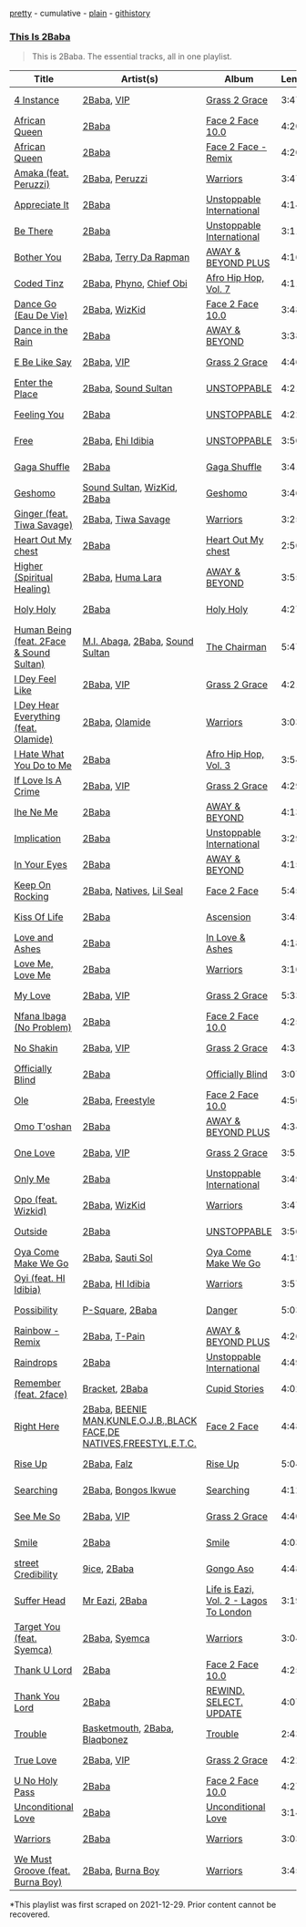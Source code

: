 [pretty](/playlists/pretty/37i9dQZF1DZ06evO1m1kAx.md) - cumulative - [plain](/playlists/plain/37i9dQZF1DZ06evO1m1kAx) - [githistory](https://github.githistory.xyz/mackorone/spotify-playlist-archive/blob/main/playlists/plain/37i9dQZF1DZ06evO1m1kAx)

### [This Is 2Baba](https://open.spotify.com/playlist/7p0WalrT4dOYZ5O0obVXyp)

> This is 2Baba\. The essential tracks, all in one playlist.

| Title | Artist(s) | Album | Length | Added | Removed |
|---|---|---|---|---|---|
| [4 Instance](https://open.spotify.com/track/7FQecMcIQ2oB7dMaW0MYJ2) | [2Baba](https://open.spotify.com/artist/2n4DcAtRMvfyRX3ljeC8Kp), [VIP](https://open.spotify.com/artist/38wGnQ9uC7XyV0TFHaEiO4) | [Grass 2 Grace](https://open.spotify.com/album/37wGpWfZrk5wZax5cdJVSA) | 3:47 | 2021-12-28 |  |
| [African Queen](https://open.spotify.com/track/5WrrKyhWgHbqelmd2ENpSf) | [2Baba](https://open.spotify.com/artist/2n4DcAtRMvfyRX3ljeC8Kp) | [Face 2 Face 10.0](https://open.spotify.com/album/1PdMP3dtb5w0z4f2jVgXzF) | 4:20 | 2021-12-28 |  |
| [African Queen](https://open.spotify.com/track/7FkT43Ziw1twchabx7AfOJ) | [2Baba](https://open.spotify.com/artist/2n4DcAtRMvfyRX3ljeC8Kp) | [Face 2 Face \- Remix](https://open.spotify.com/album/24b98ZA7QXZ46a0CvZ1yCZ) | 4:20 | 2021-12-28 |  |
| [Amaka \(feat\. Peruzzi\)](https://open.spotify.com/track/2F5EpzUXZBX46ruU0muOx0) | [2Baba](https://open.spotify.com/artist/2n4DcAtRMvfyRX3ljeC8Kp), [Peruzzi](https://open.spotify.com/artist/5ywjxFhmhHGQBsK3DundNf) | [Warriors](https://open.spotify.com/album/5NqcaCfak06QPIY7gXFnsK) | 3:47 | 2021-12-28 |  |
| [Appreciate It](https://open.spotify.com/track/2mOcoUaBhqKmnpBxTptCMl) | [2Baba](https://open.spotify.com/artist/2n4DcAtRMvfyRX3ljeC8Kp) | [Unstoppable International](https://open.spotify.com/album/5sfbvpDCLWPobjdnjes1w0) | 4:14 | 2021-12-28 | 2022-03-17 |
| [Be There](https://open.spotify.com/track/6ZkdaJngSzMQrr2u9hvLeQ) | [2Baba](https://open.spotify.com/artist/2n4DcAtRMvfyRX3ljeC8Kp) | [Unstoppable International](https://open.spotify.com/album/5sfbvpDCLWPobjdnjes1w0) | 3:11 | 2021-12-28 |  |
| [Bother You](https://open.spotify.com/track/1fHW8dbdd4gnIKEFcKjHqw) | [2Baba](https://open.spotify.com/artist/2n4DcAtRMvfyRX3ljeC8Kp), [Terry Da Rapman](https://open.spotify.com/artist/2c3cCZQWFnwXnnZRhlvK5I) | [AWAY & BEYOND PLUS](https://open.spotify.com/album/2jlFfIJGPB0NQb3Q040sLa) | 4:16 | 2021-12-28 |  |
| [Coded Tinz](https://open.spotify.com/track/2vrMrplf0UBqixxCA7hJpU) | [2Baba](https://open.spotify.com/artist/2n4DcAtRMvfyRX3ljeC8Kp), [Phyno](https://open.spotify.com/artist/6acbdy69rtlv8m9EW31MYl), [Chief Obi](https://open.spotify.com/artist/4eXIbW9SDhsAowo6FJXiLr) | [Afro Hip Hop, Vol\. 7](https://open.spotify.com/album/6aAw8fSxxxvba2BTSCoXNp) | 4:11 | 2021-12-29 |  |
| [Dance Go \(Eau De Vie\)](https://open.spotify.com/track/4SV4FQoKZ6wH8osLAo3exO) | [2Baba](https://open.spotify.com/artist/2n4DcAtRMvfyRX3ljeC8Kp), [WizKid](https://open.spotify.com/artist/3tVQdUvClmAT7URs9V3rsp) | [Face 2 Face 10.0](https://open.spotify.com/album/1PdMP3dtb5w0z4f2jVgXzF) | 3:48 | 2021-12-28 |  |
| [Dance in the Rain](https://open.spotify.com/track/71nvD9S3qUai7oeccEL9ZM) | [2Baba](https://open.spotify.com/artist/2n4DcAtRMvfyRX3ljeC8Kp) | [AWAY & BEYOND](https://open.spotify.com/album/1rEIwfjq7qKaUgrpK3pxSX) | 3:38 | 2021-12-28 |  |
| [E Be Like Say](https://open.spotify.com/track/0ZYKnsD8GoiU5tHki9T7Fn) | [2Baba](https://open.spotify.com/artist/2n4DcAtRMvfyRX3ljeC8Kp), [VIP](https://open.spotify.com/artist/38wGnQ9uC7XyV0TFHaEiO4) | [Grass 2 Grace](https://open.spotify.com/album/37wGpWfZrk5wZax5cdJVSA) | 4:46 | 2021-12-28 |  |
| [Enter the Place](https://open.spotify.com/track/6LqsK7gCnFNaLS5UcZCWMF) | [2Baba](https://open.spotify.com/artist/2n4DcAtRMvfyRX3ljeC8Kp), [Sound Sultan](https://open.spotify.com/artist/3ncebjXyf0NwYMutzK2DNg) | [UNSTOPPABLE](https://open.spotify.com/album/40XgoMi52ckhRR5iBoYO07) | 4:21 | 2021-12-28 |  |
| [Feeling You](https://open.spotify.com/track/58m7KaE0iO9T8z2rChajKC) | [2Baba](https://open.spotify.com/artist/2n4DcAtRMvfyRX3ljeC8Kp) | [UNSTOPPABLE](https://open.spotify.com/album/40XgoMi52ckhRR5iBoYO07) | 4:22 | 2022-01-12 |  |
| [Free](https://open.spotify.com/track/69koGdRVayRzMDWNyIKQYt) | [2Baba](https://open.spotify.com/artist/2n4DcAtRMvfyRX3ljeC8Kp), [Ehi Idibia](https://open.spotify.com/artist/3BtU6F2V0CPbEQ9ST6IAix) | [UNSTOPPABLE](https://open.spotify.com/album/40XgoMi52ckhRR5iBoYO07) | 3:50 | 2021-12-28 | 2022-03-24 |
| [Gaga Shuffle](https://open.spotify.com/track/0XEaIqAvu2Z0GepEXNWzHd) | [2Baba](https://open.spotify.com/artist/2n4DcAtRMvfyRX3ljeC8Kp) | [Gaga Shuffle](https://open.spotify.com/album/0OoIp7iVPm1c1JYSgl4jEO) | 3:41 | 2021-12-28 |  |
| [Geshomo](https://open.spotify.com/track/5UrFUR3rGEuDQaKTQi4RQR) | [Sound Sultan](https://open.spotify.com/artist/3ncebjXyf0NwYMutzK2DNg), [WizKid](https://open.spotify.com/artist/3tVQdUvClmAT7URs9V3rsp), [2Baba](https://open.spotify.com/artist/2n4DcAtRMvfyRX3ljeC8Kp) | [Geshomo](https://open.spotify.com/album/5kDSduetHJQi0aCLtrBaXm) | 3:46 | 2021-12-28 |  |
| [Ginger \(feat\. Tiwa Savage\)](https://open.spotify.com/track/7j9Hues1Hzg9LQ84Pmhyv8) | [2Baba](https://open.spotify.com/artist/2n4DcAtRMvfyRX3ljeC8Kp), [Tiwa Savage](https://open.spotify.com/artist/1hNaHKp2Za5YdOAG0WnRbc) | [Warriors](https://open.spotify.com/album/5NqcaCfak06QPIY7gXFnsK) | 3:25 | 2021-12-28 | 2022-03-15 |
| [Heart Out My chest](https://open.spotify.com/track/5zFb0vpEpp9xLvWtAY0Udo) | [2Baba](https://open.spotify.com/artist/2n4DcAtRMvfyRX3ljeC8Kp) | [Heart Out My chest](https://open.spotify.com/album/4f0nvpHR1ayHZ3K7luo3wI) | 2:56 | 2022-01-14 | 2022-01-21 |
| [Higher \(Spiritual Healing\)](https://open.spotify.com/track/5IUBYuJQMaGUadUNws4czB) | [2Baba](https://open.spotify.com/artist/2n4DcAtRMvfyRX3ljeC8Kp), [Huma Lara](https://open.spotify.com/artist/7Jy0uvwHjLZmPODkzdU1qG) | [AWAY & BEYOND](https://open.spotify.com/album/1rEIwfjq7qKaUgrpK3pxSX) | 3:55 | 2021-12-28 |  |
| [Holy Holy](https://open.spotify.com/track/6DnvcwVVayZ4xfMuBn8ZfK) | [2Baba](https://open.spotify.com/artist/2n4DcAtRMvfyRX3ljeC8Kp) | [Holy Holy](https://open.spotify.com/album/1oP1d81iy9iuRQZQjtX1jS) | 4:27 | 2021-12-28 |  |
| [Human Being \(feat\. 2Face & Sound Sultan\)](https://open.spotify.com/track/5S9hSYitsTwmhBYKjsDOEC) | [M.I\. Abaga](https://open.spotify.com/artist/0obuUG86gXYcMtRMNKaYKL), [2Baba](https://open.spotify.com/artist/2n4DcAtRMvfyRX3ljeC8Kp), [Sound Sultan](https://open.spotify.com/artist/3ncebjXyf0NwYMutzK2DNg) | [The Chairman](https://open.spotify.com/album/4CyMWcn79EcDbYi8MgSOKM) | 5:47 | 2021-12-28 | 2022-02-23 |
| [I Dey Feel Like](https://open.spotify.com/track/1sJ1sWNt98WLmGBZDwY884) | [2Baba](https://open.spotify.com/artist/2n4DcAtRMvfyRX3ljeC8Kp), [VIP](https://open.spotify.com/artist/38wGnQ9uC7XyV0TFHaEiO4) | [Grass 2 Grace](https://open.spotify.com/album/37wGpWfZrk5wZax5cdJVSA) | 4:21 | 2021-12-29 | 2022-03-21 |
| [I Dey Hear Everything \(feat\. Olamide\)](https://open.spotify.com/track/2E69eYTx63PA0iIx4akLbZ) | [2Baba](https://open.spotify.com/artist/2n4DcAtRMvfyRX3ljeC8Kp), [Olamide](https://open.spotify.com/artist/4ovtyvs7j1jSmwhkBGHqSr) | [Warriors](https://open.spotify.com/album/5NqcaCfak06QPIY7gXFnsK) | 3:03 | 2022-01-15 | 2022-02-21 |
| [I Hate What You Do to Me](https://open.spotify.com/track/6k0qiK8ZWEHfaFnEVg0Hez) | [2Baba](https://open.spotify.com/artist/2n4DcAtRMvfyRX3ljeC8Kp) | [Afro Hip Hop, Vol\. 3](https://open.spotify.com/album/2XFjFHxRuoCGQmCDTUYecH) | 3:54 | 2021-12-28 |  |
| [If Love Is A Crime](https://open.spotify.com/track/1imfHroOMdTqspOIGnVtOs) | [2Baba](https://open.spotify.com/artist/2n4DcAtRMvfyRX3ljeC8Kp), [VIP](https://open.spotify.com/artist/38wGnQ9uC7XyV0TFHaEiO4) | [Grass 2 Grace](https://open.spotify.com/album/37wGpWfZrk5wZax5cdJVSA) | 4:29 | 2021-12-28 |  |
| [Ihe Ne Me](https://open.spotify.com/track/1A2wFAONqaU2BrzmFVqZQS) | [2Baba](https://open.spotify.com/artist/2n4DcAtRMvfyRX3ljeC8Kp) | [AWAY & BEYOND](https://open.spotify.com/album/1rEIwfjq7qKaUgrpK3pxSX) | 4:13 | 2021-12-28 |  |
| [Implication](https://open.spotify.com/track/0ZORrd5CsTwRg0UP1bn3Tm) | [2Baba](https://open.spotify.com/artist/2n4DcAtRMvfyRX3ljeC8Kp) | [Unstoppable International](https://open.spotify.com/album/5sfbvpDCLWPobjdnjes1w0) | 3:29 | 2021-12-28 |  |
| [In Your Eyes](https://open.spotify.com/track/310NSkclxmN4Npsc9Q2R3B) | [2Baba](https://open.spotify.com/artist/2n4DcAtRMvfyRX3ljeC8Kp) | [AWAY & BEYOND](https://open.spotify.com/album/1rEIwfjq7qKaUgrpK3pxSX) | 4:15 | 2021-12-28 |  |
| [Keep On Rocking](https://open.spotify.com/track/3jDiJeeFb0Q81eqBzAzKHt) | [2Baba](https://open.spotify.com/artist/2n4DcAtRMvfyRX3ljeC8Kp), [Natives](https://open.spotify.com/artist/6ozAOYLSYudeC7tGPZmlOF), [Lil Seal](https://open.spotify.com/artist/0zl7XmAPF3skccdLoftWHL) | [Face 2 Face](https://open.spotify.com/album/5K1zEMnLKKLcoFUbR4GEOw) | 5:45 | 2021-12-28 |  |
| [Kiss Of Life](https://open.spotify.com/track/6QRS80Nx3hIIL1Tg5HsZDF) | [2Baba](https://open.spotify.com/artist/2n4DcAtRMvfyRX3ljeC8Kp) | [Ascension](https://open.spotify.com/album/3IbjUuSFsXLeBd6hz5ZJEY) | 3:45 | 2022-01-29 | 2022-01-31 |
| [Love and Ashes](https://open.spotify.com/track/3ZURg62F2dIG5wTANPatMC) | [2Baba](https://open.spotify.com/artist/2n4DcAtRMvfyRX3ljeC8Kp) | [In Love & Ashes](https://open.spotify.com/album/20KVvmHDZaEBsxMo3ccWYs) | 4:18 | 2021-12-28 |  |
| [Love Me, Love Me](https://open.spotify.com/track/2Lf9sq98qQsJA0Z6JiICOO) | [2Baba](https://open.spotify.com/artist/2n4DcAtRMvfyRX3ljeC8Kp) | [Warriors](https://open.spotify.com/album/5NqcaCfak06QPIY7gXFnsK) | 3:16 | 2022-01-17 | 2022-03-16 |
| [My Love](https://open.spotify.com/track/64VlTvAsakYvPBhaTAsN9V) | [2Baba](https://open.spotify.com/artist/2n4DcAtRMvfyRX3ljeC8Kp), [VIP](https://open.spotify.com/artist/38wGnQ9uC7XyV0TFHaEiO4) | [Grass 2 Grace](https://open.spotify.com/album/37wGpWfZrk5wZax5cdJVSA) | 5:33 | 2022-01-22 | 2022-03-23 |
| [Nfana Ibaga \(No Problem\)](https://open.spotify.com/track/7L3sQ9DSqZTmxkxZy7HMxe) | [2Baba](https://open.spotify.com/artist/2n4DcAtRMvfyRX3ljeC8Kp) | [Face 2 Face 10.0](https://open.spotify.com/album/1PdMP3dtb5w0z4f2jVgXzF) | 4:25 | 2021-12-28 |  |
| [No Shakin](https://open.spotify.com/track/2I4PuUJLbVQUiGLnZpQRqV) | [2Baba](https://open.spotify.com/artist/2n4DcAtRMvfyRX3ljeC8Kp), [VIP](https://open.spotify.com/artist/38wGnQ9uC7XyV0TFHaEiO4) | [Grass 2 Grace](https://open.spotify.com/album/37wGpWfZrk5wZax5cdJVSA) | 4:31 | 2021-12-28 |  |
| [Officially Blind](https://open.spotify.com/track/1sEG4j3BPpYyT4hFBQ2M4N) | [2Baba](https://open.spotify.com/artist/2n4DcAtRMvfyRX3ljeC8Kp) | [Officially Blind](https://open.spotify.com/album/4VbAu57Fzi3DRW6opWs0C9) | 3:07 | 2021-12-28 |  |
| [Ole](https://open.spotify.com/track/4pPTKgTFyjU4VVT8BCHThZ) | [2Baba](https://open.spotify.com/artist/2n4DcAtRMvfyRX3ljeC8Kp), [Freestyle](https://open.spotify.com/artist/0jarApAsbmiCkYhz0590mE) | [Face 2 Face 10.0](https://open.spotify.com/album/1PdMP3dtb5w0z4f2jVgXzF) | 4:50 | 2021-12-28 |  |
| [Omo T'oshan](https://open.spotify.com/track/2H2xlpNaV8eOzJZfa1eYkK) | [2Baba](https://open.spotify.com/artist/2n4DcAtRMvfyRX3ljeC8Kp) | [AWAY & BEYOND PLUS](https://open.spotify.com/album/2jlFfIJGPB0NQb3Q040sLa) | 4:34 | 2021-12-28 |  |
| [One Love](https://open.spotify.com/track/7eOhAO9ic0PSj2FeNfG8W5) | [2Baba](https://open.spotify.com/artist/2n4DcAtRMvfyRX3ljeC8Kp), [VIP](https://open.spotify.com/artist/38wGnQ9uC7XyV0TFHaEiO4) | [Grass 2 Grace](https://open.spotify.com/album/37wGpWfZrk5wZax5cdJVSA) | 3:51 | 2022-01-04 | 2022-02-15 |
| [Only Me](https://open.spotify.com/track/6EolsZ9HttNVTonF1bWxqa) | [2Baba](https://open.spotify.com/artist/2n4DcAtRMvfyRX3ljeC8Kp) | [Unstoppable International](https://open.spotify.com/album/5sfbvpDCLWPobjdnjes1w0) | 3:49 | 2021-12-28 |  |
| [Opo \(feat\. Wizkid\)](https://open.spotify.com/track/1aPT4OyFWsqPp004pH2DuY) | [2Baba](https://open.spotify.com/artist/2n4DcAtRMvfyRX3ljeC8Kp), [WizKid](https://open.spotify.com/artist/3tVQdUvClmAT7URs9V3rsp) | [Warriors](https://open.spotify.com/album/5NqcaCfak06QPIY7gXFnsK) | 3:47 | 2021-12-28 |  |
| [Outside](https://open.spotify.com/track/7MSVDXYBOceVmsOerJLftY) | [2Baba](https://open.spotify.com/artist/2n4DcAtRMvfyRX3ljeC8Kp) | [UNSTOPPABLE](https://open.spotify.com/album/40XgoMi52ckhRR5iBoYO07) | 3:56 | 2021-12-28 |  |
| [Oya Come Make We Go](https://open.spotify.com/track/0jYQc5rfIJNgbwyDwQHS4m) | [2Baba](https://open.spotify.com/artist/2n4DcAtRMvfyRX3ljeC8Kp), [Sauti Sol](https://open.spotify.com/artist/4Rj9lQm9oSiMlirgpsM6eo) | [Oya Come Make We Go](https://open.spotify.com/album/56knvwpmyWDP0TKmsWubT1) | 4:19 | 2021-12-28 |  |
| [Oyi \(feat\. HI Idibia\)](https://open.spotify.com/track/7f1F8o8w0R7otr5JvQfXUR) | [2Baba](https://open.spotify.com/artist/2n4DcAtRMvfyRX3ljeC8Kp), [HI Idibia](https://open.spotify.com/artist/7hyQCE1I9Jrqlj09FO84q8) | [Warriors](https://open.spotify.com/album/5NqcaCfak06QPIY7gXFnsK) | 3:57 | 2021-12-28 |  |
| [Possibility](https://open.spotify.com/track/3wsj3rTvMRTtsyisz3urrj) | [P\-Square](https://open.spotify.com/artist/42IUN9kTPdUdI1kre6L7Wk), [2Baba](https://open.spotify.com/artist/2n4DcAtRMvfyRX3ljeC8Kp) | [Danger](https://open.spotify.com/album/13yKq0XTkdxftNDr4vsi7e) | 5:03 | 2022-03-07 | 2022-03-24 |
| [Rainbow \- Remix](https://open.spotify.com/track/3rosTvZ4MAbOAzNbbEp6Ha) | [2Baba](https://open.spotify.com/artist/2n4DcAtRMvfyRX3ljeC8Kp), [T\-Pain](https://open.spotify.com/artist/3aQeKQSyrW4qWr35idm0cy) | [AWAY & BEYOND PLUS](https://open.spotify.com/album/2jlFfIJGPB0NQb3Q040sLa) | 4:26 | 2021-12-28 |  |
| [Raindrops](https://open.spotify.com/track/4cpQzHK4clbqMSQ1xBDpMY) | [2Baba](https://open.spotify.com/artist/2n4DcAtRMvfyRX3ljeC8Kp) | [Unstoppable International](https://open.spotify.com/album/5sfbvpDCLWPobjdnjes1w0) | 4:49 | 2021-12-29 |  |
| [Remember \(feat\. 2face\)](https://open.spotify.com/track/6tqRTGMys8jvDUmdxsPwdk) | [Bracket](https://open.spotify.com/artist/6yd6lB5T20BZjUVkSlwojA), [2Baba](https://open.spotify.com/artist/2n4DcAtRMvfyRX3ljeC8Kp) | [Cupid Stories](https://open.spotify.com/album/2ccdb6tBRWeGQV0ffF3Wci) | 4:02 | 2021-12-28 |  |
| [Right Here](https://open.spotify.com/track/2L7I6WIUbzBMlepi4iVfXd) | [2Baba](https://open.spotify.com/artist/2n4DcAtRMvfyRX3ljeC8Kp), [BEENIE MAN,KUNLE,O.J.B.,BLACK FACE,DE NATIVES,FREESTYL,E.T.C.](https://open.spotify.com/artist/19cKseNCx5VEeRRLEYPybV) | [Face 2 Face](https://open.spotify.com/album/5K1zEMnLKKLcoFUbR4GEOw) | 4:48 | 2021-12-28 |  |
| [Rise Up](https://open.spotify.com/track/52vFTpJ6BRTSMI9K9IwI4f) | [2Baba](https://open.spotify.com/artist/2n4DcAtRMvfyRX3ljeC8Kp), [Falz](https://open.spotify.com/artist/2s187JqHC9kipPLBLWXubl) | [Rise Up](https://open.spotify.com/album/1Q2opiQfdZIP9DvBZNryG7) | 5:04 | 2021-12-28 |  |
| [Searching](https://open.spotify.com/track/6A6rSOYp5xAgyNELLBwdWH) | [2Baba](https://open.spotify.com/artist/2n4DcAtRMvfyRX3ljeC8Kp), [Bongos Ikwue](https://open.spotify.com/artist/4JSDqRrKYBFBjxS31YfWYK) | [Searching](https://open.spotify.com/album/34w5UK4AMarI8UU8G09ZOD) | 4:12 | 2021-12-28 |  |
| [See Me So](https://open.spotify.com/track/0RdXMS28fH63l6Is3eHZXM) | [2Baba](https://open.spotify.com/artist/2n4DcAtRMvfyRX3ljeC8Kp), [VIP](https://open.spotify.com/artist/38wGnQ9uC7XyV0TFHaEiO4) | [Grass 2 Grace](https://open.spotify.com/album/37wGpWfZrk5wZax5cdJVSA) | 4:40 | 2021-12-28 |  |
| [Smile](https://open.spotify.com/track/2ZHqDc1DTTRF3enwT0NLmt) | [2Baba](https://open.spotify.com/artist/2n4DcAtRMvfyRX3ljeC8Kp) | [Smile](https://open.spotify.com/album/4ImJy9yLwIoS5IaLX2tyzG) | 4:03 | 2022-01-22 |  |
| [street Credibility](https://open.spotify.com/track/18733EhJ3aCTkRDtNpCq01) | [9ice](https://open.spotify.com/artist/0AJdNiFdUdmiU2TNg5fSzH), [2Baba](https://open.spotify.com/artist/2n4DcAtRMvfyRX3ljeC8Kp) | [Gongo Aso](https://open.spotify.com/album/1lCce0gAFEo9f3oBA43Aex) | 4:48 | 2021-12-28 |  |
| [Suffer Head](https://open.spotify.com/track/3sI92ByyeCtuvkoZhyALJL) | [Mr Eazi](https://open.spotify.com/artist/4TAoP0f9OuWZUesao43xUW), [2Baba](https://open.spotify.com/artist/2n4DcAtRMvfyRX3ljeC8Kp) | [Life is Eazi, Vol\. 2 \- Lagos To London](https://open.spotify.com/album/6xCY9TWQBggZtKVoySGpEO) | 3:19 | 2021-12-29 | 2022-03-24 |
| [Target You \(feat\. Syemca\)](https://open.spotify.com/track/3TnN2kZvjnZDsrS19beSqt) | [2Baba](https://open.spotify.com/artist/2n4DcAtRMvfyRX3ljeC8Kp), [Syemca](https://open.spotify.com/artist/4deX5BRJZF7cfEdxcMXTDp) | [Warriors](https://open.spotify.com/album/5NqcaCfak06QPIY7gXFnsK) | 3:04 | 2021-12-28 |  |
| [Thank U Lord](https://open.spotify.com/track/0I7wgobSTGY7VL07NZcU0R) | [2Baba](https://open.spotify.com/artist/2n4DcAtRMvfyRX3ljeC8Kp) | [Face 2 Face 10.0](https://open.spotify.com/album/1PdMP3dtb5w0z4f2jVgXzF) | 4:25 | 2021-12-28 |  |
| [Thank You Lord](https://open.spotify.com/track/04DolW3ekpEkVDL5fb26Y3) | [2Baba](https://open.spotify.com/artist/2n4DcAtRMvfyRX3ljeC8Kp) | [REWIND\. SELECT\. UPDATE](https://open.spotify.com/album/5V7P9MxiwDQZzhklXRNgu6) | 4:07 | 2021-12-28 |  |
| [Trouble](https://open.spotify.com/track/6JZJ6Sbo0biJvOCnx5QaLw) | [Basketmouth](https://open.spotify.com/artist/12bnIxBXecZzYmrJKRbaQ4), [2Baba](https://open.spotify.com/artist/2n4DcAtRMvfyRX3ljeC8Kp), [Blaqbonez](https://open.spotify.com/artist/12kjvw4e3gLp6qVHO65n7W) | [Trouble](https://open.spotify.com/album/4EsC6oCWtJjU9zuHBIxan8) | 2:43 | 2021-12-28 | 2022-02-23 |
| [True Love](https://open.spotify.com/track/64Abyr4HpkCBbT0DqBp1dx) | [2Baba](https://open.spotify.com/artist/2n4DcAtRMvfyRX3ljeC8Kp), [VIP](https://open.spotify.com/artist/38wGnQ9uC7XyV0TFHaEiO4) | [Grass 2 Grace](https://open.spotify.com/album/37wGpWfZrk5wZax5cdJVSA) | 4:22 | 2021-12-28 |  |
| [U No Holy Pass](https://open.spotify.com/track/3v0FEcW2YJaJlVU5k7zolI) | [2Baba](https://open.spotify.com/artist/2n4DcAtRMvfyRX3ljeC8Kp) | [Face 2 Face 10.0](https://open.spotify.com/album/1PdMP3dtb5w0z4f2jVgXzF) | 4:27 | 2021-12-28 |  |
| [Unconditional Love](https://open.spotify.com/track/7ENdCRpzE9QjClW84ug7YC) | [2Baba](https://open.spotify.com/artist/2n4DcAtRMvfyRX3ljeC8Kp) | [Unconditional Love](https://open.spotify.com/album/5tcMfCecPZ6lOUIUWLTyXA) | 3:14 | 2021-12-28 |  |
| [Warriors](https://open.spotify.com/track/1xXtb5CTgZ6jauPRJXp7dY) | [2Baba](https://open.spotify.com/artist/2n4DcAtRMvfyRX3ljeC8Kp) | [Warriors](https://open.spotify.com/album/5NqcaCfak06QPIY7gXFnsK) | 3:03 | 2022-02-24 |  |
| [We Must Groove \(feat\. Burna Boy\)](https://open.spotify.com/track/7gcSJyitQE3OUWhEI7YTkB) | [2Baba](https://open.spotify.com/artist/2n4DcAtRMvfyRX3ljeC8Kp), [Burna Boy](https://open.spotify.com/artist/3wcj11K77LjEY1PkEazffa) | [Warriors](https://open.spotify.com/album/5NqcaCfak06QPIY7gXFnsK) | 3:45 | 2021-12-28 |  |

\*This playlist was first scraped on 2021-12-29. Prior content cannot be recovered.